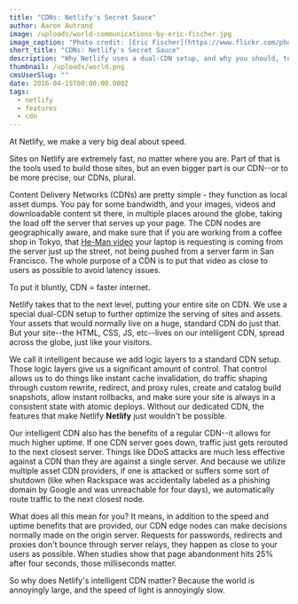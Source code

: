 ```yaml
---
title: "CDNs: Netlify's Secret Sauce"
author: Aaron Autrand
image: /uploads/world-communications-by-eric-fischer.jpg
image_caption: "Photo credit: [Eric Fischer](https://www.flickr.com/photos/walkingsf/6635655755)"
short_title: "CDNs: Netlify's Secret Sauce"
description: "Why Netlify uses a dual-CDN setup, and why you should, too."
thumbnail: /uploads/world.png
cmsUserSlug: ""
date: 2016-04-15T00:00:00.000Z
tags:
  - netlify
  - features
  - cdn
---
```


At Netlify, we make a very big deal about speed.

Sites on Netlify are extremely fast, no matter where you are. Part of that is the tools used to build those sites, but an even bigger part is our CDN--or to be more precise, our CDNs, plural.

<!-- excerpt -->

Content Delivery Networks (CDNs) are pretty simple - they function as local asset dumps. You pay for some bandwidth, and your images, videos and downloadable content sit there, in multiple places around the globe, taking the load off the server that serves up your page. The CDN nodes are geographically aware, and make sure that if you are working from a coffee shop in Tokyo, that [He-Man video](https://www.youtube.com/watch?v=ZZ5LpwO-An4) your laptop is requesting is coming from the server just up the street, not being pushed from a server farm in San Francisco. The whole purpose of a CDN is to put that video as close to users as possible to avoid latency issues.

To put it bluntly, CDN = faster internet.

Netlify takes that to the next level, putting your entire site on CDN. We use a special dual-CDN setup to further optimize the serving of sites and assets. Your assets that would normally live on a huge, standard CDN do just that. But your site--the HTML, CSS, JS, etc--lives on our intelligent CDN, spread across the globe, just like your visitors.

We call it intelligent because we add logic layers to a standard CDN setup. Those logic layers give us a significant amount of control. That control allows us to do things like instant cache invalidation, do traffic shaping through custom rewrite, redirect, and proxy rules, create and catalog build snapshots, allow instant rollbacks, and make sure your site is always in a consistent state with atomic deploys. Without our dedicated CDN, the features that make Netlify **Netlify** just wouldn't be possible.

Our intelligent CDN also has the benefits of a regular CDN--it allows for much higher uptime. If one CDN server goes down, traffic just gets rerouted to the next closest server. Things like DDoS attacks are much less effective against a CDN than they are against a single server. And because we utilize multiple asset CDN providers, if one is attacked or suffers some sort of shutdown (like when Rackspace was accidentally labeled as a phishing domain by Google and was unreachable for four days), we automatically route traffic to the next closest node.

What does all this mean for you? It means, in addition to the speed and uptime benefits that are provided, our CDN edge nodes can make decisions normally made on the origin server. Requests for passwords, redirects and proxies don't bounce through server relays, they happen as close to your users as possible. When studies show that page abandonment hits 25% after four seconds, those milliseconds matter.

So why does Netlify's intelligent CDN matter? Because the world is annoyingly large, and the speed of light is annoyingly slow.
